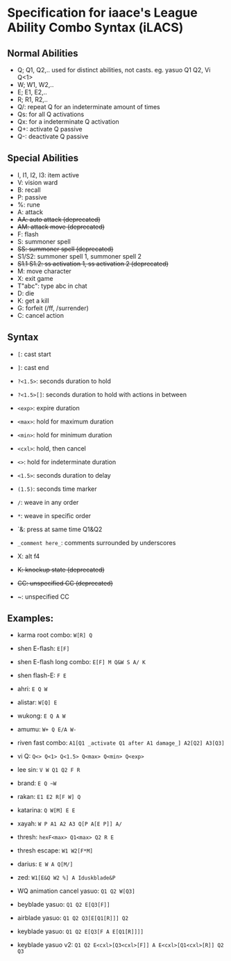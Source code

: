 # Specification for iaace's League Ability Combo Syntax (iLACS)

## Normal Abilities
- Q; Q1, Q2,.. used for distinct abilities, not casts. eg. yasuo Q1 Q2, Vi Q<1>
- W; W1, W2,..
- E; E1, E2,..
- R; R1, R2,..
- Q/: repeat Q for an indeterminate amount of times
- Qs: for all Q activations
- Qx: for a indeterminate Q activation
- Q+: activate Q passive
- Q-: deactivate Q passive

## Special Abilities
- I, I1, I2, I3: item active
- V: vision ward
- B: recall
- P: passive
- %: rune
- A: attack
- ~~AA: auto attack (deprecated)~~
- ~~AM: attack move (deprecated)~~
- F: flash
- S: summoner spell
- ~~SS: summoner spell (deprecated)~~
- S1/S2: summoner spell 1, summoner spell 2
- ~~S1.1 S1.2: ss activation 1, ss activation 2 (deprecated)~~
- M: move character
- X: exit game
- T"abc": type abc in chat
- D: die
- K: get a kill
- G: forfeit (/ff, /surrender)
- C: cancel action


## Syntax
- `[`: cast start
- `]`: cast end
- `?<1.5>`: seconds duration to hold
- `?<1.5>[]`: seconds duration to hold with actions in between
- `<exp>`: expire duration
- `<max>`: hold for maximum duration
- `<min>`: hold for minimum duration
- `<cxl>`: hold, then cancel
- `<>`: hold for indeterminate duration
- `<1.5>`: seconds duration to delay
- `(1.5)`: seconds time marker
- `/`: weave in any order
- `*`: weave in specific order
- `&: press at same time Q1&Q2
- `_comment here_`: comments surrounded by underscores
- X: alt f4

- ~~K: knockup state (deprecated)~~
- ~~CC: unspecified CC (deprecated)~~
- ~: unspecified CC

## Examples:

- karma root combo: `W[R] Q`
- shen E-flash: `E[F]`
- shen E-flash long combo: `E[F] M Q&W S A/ K`
- shen flash-E: `F E`
- ahri: `E Q W`
- alistar: `W[Q] E`
- wukong: `E Q A W`
- amumu: `W+ Q E/A W-`
- riven fast combo: `A1[Q1 _activate Q1 after A1 damage_] A2[Q2] A3[Q3]`
- vi Q: `Q<> Q<1> Q<1.5> Q<max> Q<min> Q<exp>`
- lee sin: `V W Q1 Q2 F R`
- brand: `E Q ~W`
- rakan: `E1 E2 R[F W] Q`
- katarina: `Q W[M] E E`
- xayah: `W P A1 A2 A3 Q[P A[E P]] A/`
- thresh: `hexF<max> Q1<max> Q2 R E`
- thresh escape: `W1 W2[F*M]`
- darius: `E W A Q[M/]`
- zed: `W1[E&Q W2 %] A Iduskblade&P`

- WQ animation cancel yasuo: `Q1 Q2 W[Q3]`
- beyblade yasuo: `Q1 Q2 E[Q3[F]]`
- airblade yasuo: `Q1 Q2 Q3[E[Q1[R]]] Q2`
- keyblade yasuo: `Q1 Q2 E[Q3[F A E[Q1[R]]]]`
- keyblade yasuo v2: `Q1 Q2 E<cxl>[Q3<cxl>[F]] A E<cxl>[Q1<cxl>[R]] Q2 Q3`
